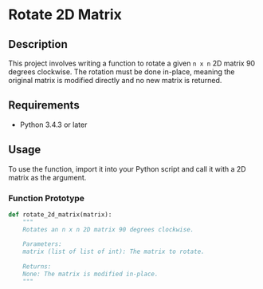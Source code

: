 # Rotate 2D Matrix

## Description

This project involves writing a function to rotate a given `n x n` 2D matrix 90 degrees clockwise. The rotation must be done in-place, meaning the original matrix is modified directly and no new matrix is returned.

## Requirements

- Python 3.4.3 or later

## Usage

To use the function, import it into your Python script and call it with a 2D matrix as the argument.

### Function Prototype

```python
def rotate_2d_matrix(matrix):
    """
    Rotates an n x n 2D matrix 90 degrees clockwise.
    
    Parameters:
    matrix (list of list of int): The matrix to rotate.
    
    Returns:
    None: The matrix is modified in-place.
    """

